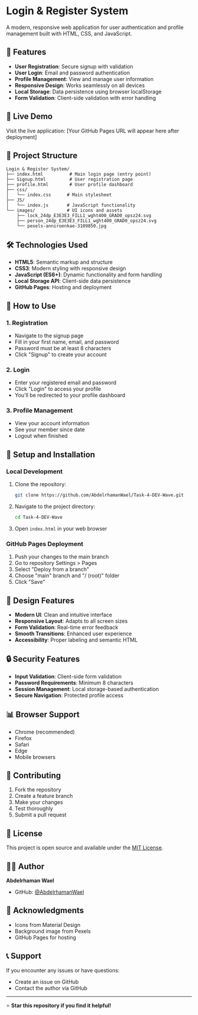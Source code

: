 # Login & Register System

A modern, responsive web application for user authentication and profile management built with HTML, CSS, and JavaScript.

## 🌟 Features

- **User Registration**: Secure signup with validation
- **User Login**: Email and password authentication
- **Profile Management**: View and manage user information
- **Responsive Design**: Works seamlessly on all devices
- **Local Storage**: Data persistence using browser localStorage
- **Form Validation**: Client-side validation with error handling

## 🚀 Live Demo

Visit the live application: [Your GitHub Pages URL will appear here after deployment]

## 📁 Project Structure

```
Login & Register System/
├── index.html          # Main login page (entry point)
├── Signup.html         # User registration page
├── profile.html        # User profile dashboard
├── css/
│   └── index.css      # Main stylesheet
├── JS/
│   └── index.js       # JavaScript functionality
└── images/            # UI icons and assets
    ├── lock_24dp_E3E3E3_FILL1_wght400_GRAD0_opsz24.svg
    ├── person_24dp_E3E3E3_FILL1_wght400_GRAD0_opsz24.svg
    └── pexels-anniroenkae-3109850.jpg
```

## 🛠️ Technologies Used

- **HTML5**: Semantic markup and structure
- **CSS3**: Modern styling with responsive design
- **JavaScript (ES6+)**: Dynamic functionality and form handling
- **Local Storage API**: Client-side data persistence
- **GitHub Pages**: Hosting and deployment

## 📱 How to Use

### 1. Registration
- Navigate to the signup page
- Fill in your first name, email, and password
- Password must be at least 8 characters
- Click "Signup" to create your account

### 2. Login
- Enter your registered email and password
- Click "Login" to access your profile
- You'll be redirected to your profile dashboard

### 3. Profile Management
- View your account information
- See your member since date
- Logout when finished

## 🔧 Setup and Installation

### Local Development
1. Clone the repository:
   ```bash
   git clone https://github.com/AbdelrhamanWael/Task-4-DEV-Wave.git
   ```

2. Navigate to the project directory:
   ```bash
   cd Task-4-DEV-Wave
   ```

3. Open `index.html` in your web browser

### GitHub Pages Deployment
1. Push your changes to the main branch
2. Go to repository Settings > Pages
3. Select "Deploy from a branch"
4. Choose "main" branch and "/ (root)" folder
5. Click "Save"

## 🎨 Design Features

- **Modern UI**: Clean and intuitive interface
- **Responsive Layout**: Adapts to all screen sizes
- **Form Validation**: Real-time error feedback
- **Smooth Transitions**: Enhanced user experience
- **Accessibility**: Proper labeling and semantic HTML

## 🔒 Security Features

- **Input Validation**: Client-side form validation
- **Password Requirements**: Minimum 8 characters
- **Session Management**: Local storage-based authentication
- **Secure Navigation**: Protected profile access

## 📊 Browser Support

- Chrome (recommended)
- Firefox
- Safari
- Edge
- Mobile browsers

## 🤝 Contributing

1. Fork the repository
2. Create a feature branch
3. Make your changes
4. Test thoroughly
5. Submit a pull request

## 📝 License

This project is open source and available under the [MIT License](LICENSE).

## 👨‍💻 Author

**Abdelrhaman Wael**
- GitHub: [@AbdelrhamanWael](https://github.com/AbdelrhamanWael)

## 🙏 Acknowledgments

- Icons from Material Design
- Background image from Pexels
- GitHub Pages for hosting

## 📞 Support

If you encounter any issues or have questions:
- Create an issue on GitHub
- Contact the author via GitHub

---

⭐ **Star this repository if you find it helpful!**
